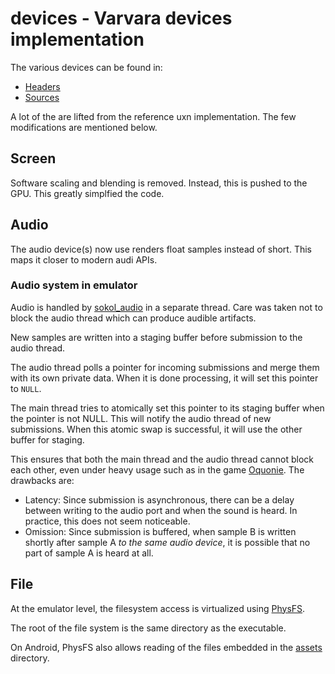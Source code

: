 # devices - Varvara devices implementation

The various devices can be found in:

* [Headers](../include/buxn/devices)
* [Sources](../src/devices)

A lot of the are lifted from the reference uxn implementation.
The few modifications are mentioned below.

## Screen

Software scaling and blending is removed.
Instead, this is pushed to the GPU.
This greatly simplfied the code.

## Audio

The audio device(s) now use renders float samples instead of short.
This maps it closer to modern audi APIs.

### Audio system in emulator

Audio is handled by [sokol_audio](https://github.com/floooh/sokol?tab=readme-ov-file#sokol_audioh) in a separate thread.
Care was taken not to block the audio thread which can produce audible artifacts.

New samples are written into a staging buffer before submission to the audio thread.

The audio thread polls a pointer for incoming submissions and merge them with its own private data.
When it is done processing, it will set this pointer to `NULL`.

The main thread tries to atomically set this pointer to its staging buffer when the pointer is not NULL.
This will notify the audio thread of new submissions.
When this atomic swap is successful, it will use the other buffer for staging.

This ensures that both the main thread and the audio thread cannot block each other, even under heavy usage such as in the game [Oquonie](https://100r.co/site/oquonie.html).
The drawbacks are:

* Latency: Since submission is asynchronous, there can be a delay between writing to the audio port and when the sound is heard.
  In practice, this does not seem noticeable.
* Omission: Since submission is buffered, when sample B is written shortly after sample A *to the same audio device*, it is possible that no part of sample A is heard at all.

## File

At the emulator level, the filesystem access is virtualized using [PhysFS](https://github.com/icculus/physfs).

The root of the file system is the same directory as the executable.

On Android, PhysFS also allows reading of the files embedded in the [assets](../src/android/apk/assets/README.md) directory.
